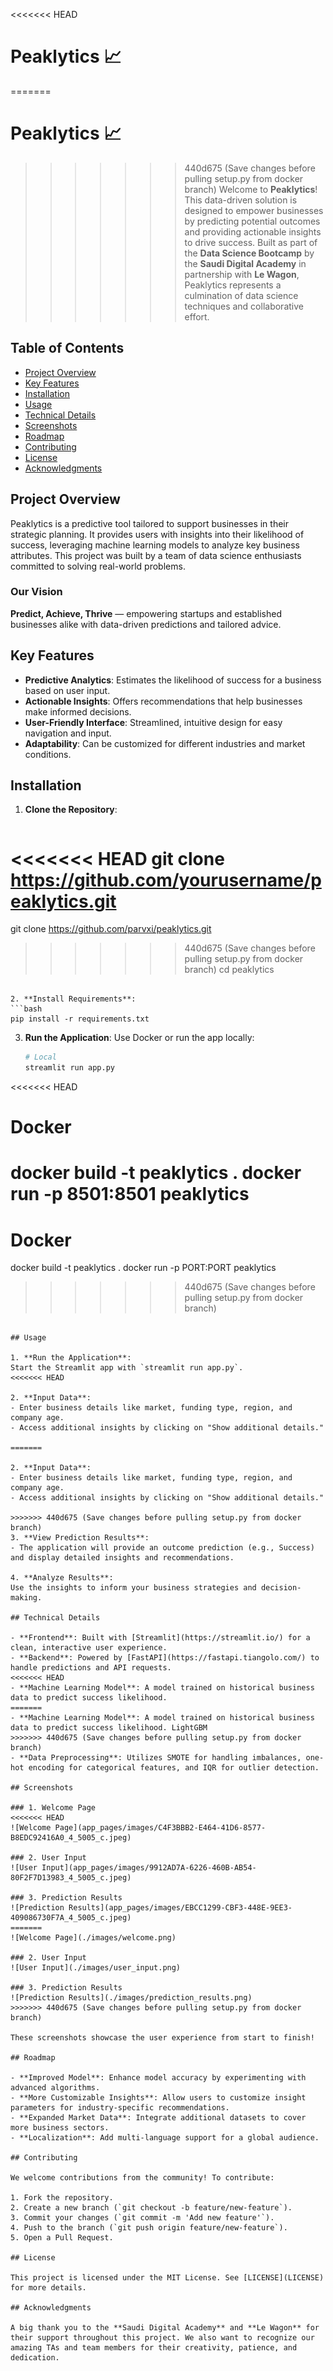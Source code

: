 <<<<<<< HEAD
# Peaklytics 📈

=======

# Peaklytics 📈

>>>>>>> 440d675 (Save changes before pulling setup.py from docker branch)
Welcome to **Peaklytics**! This data-driven solution is designed to empower businesses by predicting potential outcomes and providing actionable insights to drive success. Built as part of the **Data Science Bootcamp** by the **Saudi Digital Academy** in partnership with **Le Wagon**, Peaklytics represents a culmination of data science techniques and collaborative effort.

## Table of Contents

- [Project Overview](#project-overview)
- [Key Features](#key-features)
- [Installation](#installation)
- [Usage](#usage)
- [Technical Details](#technical-details)
- [Screenshots](#screenshots)
- [Roadmap](#roadmap)
- [Contributing](#contributing)
- [License](#license)
- [Acknowledgments](#acknowledgments)

## Project Overview

Peaklytics is a predictive tool tailored to support businesses in their strategic planning. It provides users with insights into their likelihood of success, leveraging machine learning models to analyze key business attributes. This project was built by a team of data science enthusiasts committed to solving real-world problems.

### Our Vision

**Predict, Achieve, Thrive** — empowering startups and established businesses alike with data-driven predictions and tailored advice.

## Key Features

- **Predictive Analytics**: Estimates the likelihood of success for a business based on user input.
- **Actionable Insights**: Offers recommendations that help businesses make informed decisions.
- **User-Friendly Interface**: Streamlined, intuitive design for easy navigation and input.
- **Adaptability**: Can be customized for different industries and market conditions.

## Installation

1. **Clone the Repository**:
   ```bash
<<<<<<< HEAD
   git clone https://github.com/yourusername/peaklytics.git
=======
   git clone https://github.com/parvxi/peaklytics.git
>>>>>>> 440d675 (Save changes before pulling setup.py from docker branch)
   cd peaklytics
   ```

2. **Install Requirements**:
   ```bash
   pip install -r requirements.txt
   ```

3. **Run the Application**:
   Use Docker or run the app locally:
   ```bash
   # Local
   streamlit run app.py
<<<<<<< HEAD
   
   # Docker
   docker build -t peaklytics .
   docker run -p 8501:8501 peaklytics
=======

   # Docker
   docker build -t peaklytics .
   docker run -p PORT:PORT peaklytics
>>>>>>> 440d675 (Save changes before pulling setup.py from docker branch)
   ```

## Usage

1. **Run the Application**:
   Start the Streamlit app with `streamlit run app.py`.
<<<<<<< HEAD
   
2. **Input Data**:  
   - Enter business details like market, funding type, region, and company age.
   - Access additional insights by clicking on "Show additional details."
   
=======

2. **Input Data**:
   - Enter business details like market, funding type, region, and company age.
   - Access additional insights by clicking on "Show additional details."

>>>>>>> 440d675 (Save changes before pulling setup.py from docker branch)
3. **View Prediction Results**:
   - The application will provide an outcome prediction (e.g., Success) and display detailed insights and recommendations.

4. **Analyze Results**:
   Use the insights to inform your business strategies and decision-making.

## Technical Details

- **Frontend**: Built with [Streamlit](https://streamlit.io/) for a clean, interactive user experience.
- **Backend**: Powered by [FastAPI](https://fastapi.tiangolo.com/) to handle predictions and API requests.
<<<<<<< HEAD
- **Machine Learning Model**: A model trained on historical business data to predict success likelihood.
=======
- **Machine Learning Model**: A model trained on historical business data to predict success likelihood. LightGBM
>>>>>>> 440d675 (Save changes before pulling setup.py from docker branch)
- **Data Preprocessing**: Utilizes SMOTE for handling imbalances, one-hot encoding for categorical features, and IQR for outlier detection.

## Screenshots

### 1. Welcome Page
<<<<<<< HEAD
![Welcome Page](app_pages/images/C4F3BBB2-E464-41D6-8577-B8EDC92416A0_4_5005_c.jpeg)

### 2. User Input
![User Input](app_pages/images/9912AD7A-6226-460B-AB54-80F2F7D13983_4_5005_c.jpeg)

### 3. Prediction Results
![Prediction Results](app_pages/images/EBCC1299-CBF3-448E-9EE3-409086730F7A_4_5005_c.jpeg)
=======
![Welcome Page](./images/welcome.png)

### 2. User Input
![User Input](./images/user_input.png)

### 3. Prediction Results
![Prediction Results](./images/prediction_results.png)
>>>>>>> 440d675 (Save changes before pulling setup.py from docker branch)

These screenshots showcase the user experience from start to finish!

## Roadmap

- **Improved Model**: Enhance model accuracy by experimenting with advanced algorithms.
- **More Customizable Insights**: Allow users to customize insight parameters for industry-specific recommendations.
- **Expanded Market Data**: Integrate additional datasets to cover more business sectors.
- **Localization**: Add multi-language support for a global audience.

## Contributing

We welcome contributions from the community! To contribute:

1. Fork the repository.
2. Create a new branch (`git checkout -b feature/new-feature`).
3. Commit your changes (`git commit -m 'Add new feature'`).
4. Push to the branch (`git push origin feature/new-feature`).
5. Open a Pull Request.

## License

This project is licensed under the MIT License. See [LICENSE](LICENSE) for more details.

## Acknowledgments

A big thank you to the **Saudi Digital Academy** and **Le Wagon** for their support throughout this project. We also want to recognize our amazing TAs and team members for their creativity, patience, and dedication.
